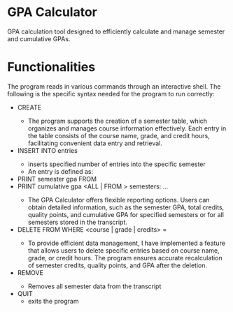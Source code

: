 GPA Calculator
==============
GPA calculation tool designed to efficiently calculate and manage semester and cumulative GPAs.

Functionalities
=============
The program reads in various commands through an interactive shell. The following is the specific syntax needed for the program to run correctly:
- CREATE <SEMSRER>
    - The program supports the creation of a semester table, which organizes and manages course information effectively. Each entry in the table consists of the course name, grade, and credit hours, facilitating convenient data entry and retrieval.
- INSERT INTO <semester name> <number of entries> entries
    - inserts specified number of entries into the specific semester
    - An entry is defined as: <course name> <letter grade> <credits>
- PRINT semester gpa FROM <semester name>
- PRINT cumulative gpa <ALL | FROM > <number of semesters> semesters: <semester name> <semester name>...
    - The GPA Calculator offers flexible reporting options. Users can obtain detailed information, such as the semester GPA, total credits, quality points, and cumulative GPA for specified semesters or for all semesters stored in the transcript.
- DELETE FROM <semester name> WHERE <course | grade | credits> = <specified entry type>
    - To provide efficient data management, I have implemented a feature that allows users to delete specific entries based on course name, grade, or credit hours. The program ensures accurate recalculation of semester credits, quality points, and GPA after the deletion.
- REMOVE <semester name>
    - Removes all semester data from the transcript
- QUIT
    - exits the program
